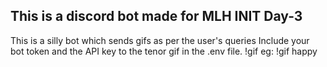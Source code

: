 ## This is a discord bot made for MLH INIT Day-3

This is a silly bot which sends gifs as per the user's queries 
Include your bot token and the API key to the tenor gif in the .env file.
!gif <query> 
eg: !gif happy

